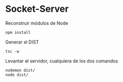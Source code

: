 

# Socket-Server

Reconstruir módulos de Node
```
npm install
```

Generar el DIST
```
tsc -w
```

Levantar el servidor, cualquiera de los dos comandos
```
nodemon dist/
node dist/
```